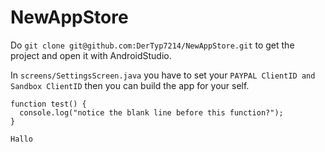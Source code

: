 # NewAppStore

Do `git clone git@github.com:DerTyp7214/NewAppStore.git` to get the project and open it with AndroidStudio.

In `screens/SettingsScreen.java` you have to set your `PAYPAL ClientID and Sandbox ClientID` then you can build the app for your self.
```
function test() {
  console.log("notice the blank line before this function?");
}
```

`Hallo`
